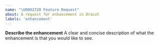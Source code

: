 ```yaml
---
name: "\U0002728 Feature Request"
about: A request for enhancement in Dracut
labels: 'enhancement'
---
```


**Describe the enhancement**
A clear and concise description of what the enhancement is that you would like to see.
